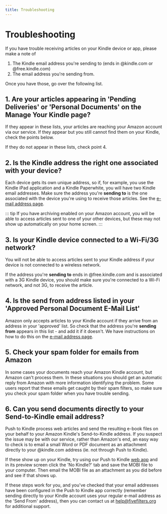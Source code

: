 ```yaml
---
title: Troubleshooting 
---
```


# Troubleshooting 

If you have trouble receiving articles on your Kindle device or app, please make a note of

1. The Kindle email address you're sending to (ends in @kindle.com or @free.kindle.com)
2. The email address you're sending from. 

Once you have those, go over the following list.

## 1. Are your articles appearing in 'Pending Deliveries' or 'Personal Documents' on the Manage Your Kindle page?

If they appear in these lists, your articles are reaching your Amazon account via our service. If they appear but you still cannot find them on your Kindle, check the points below.

If they do not appear in these lists, check point 4.

## 2. Is the Kindle address the right one associated with your device?

Each device gets its own unique address, so if, for example, you use the Kindle iPad application and a Kindle Paperwhite, you will have two Kindle email addresses. Make sure the address you're **sending to** is the one associated with the device you're using to receive those articles. See the [e-mail address page](/push-to-kindle/email-address.html).

::: tip
If you have archiving enabled on your Amazon account, you will be able to access articles sent to one of your other devices, but these may not show up automatically on your home screen.
:::

## 3. Is your Kindle device connected to a Wi-Fi/3G network?

You will not be able to access articles sent to your Kindle address if your device is not connected to a wireless network.

If the address you're **sending to** ends in @free.kindle.com and is associated with a 3G Kindle device, you should make sure you're connected to a Wi-Fi network, and not 3G, to receive the article.

## 4. Is the send from address listed in your 'Approved Personal Document E-Mail List'

Amazon only accepts articles to your Kindle account if they arrive from an address in your 'approved' list. So check that the address you're **sending from** appears in this list - and add it if it doesn't. We have instructions on how to do this on the [e-mail address page](/push-to-kindle/email-address.html).

## 5. Check your spam folder for emails from Amazon

In some cases your documents reach your Amazon Kindle account, but Amazon can't process them. In these situations you should get an automatic reply from Amazon with more information identifying the problem. Some users report that these emails get caught by their spam filters, so make sure you check your spam folder when you have trouble sending.

## 6. Can you send documents directly to your Send-to-Kindle email address?

Push to Kindle process web articles and send the resulting e-book files on your behalf to your Amazon Kindle's Send-to-Kindle address. If you suspect the issue may be with our service, rather than Amazon's end, an easy way to check is to email a small Word or PDF document as an attachment directly to your @kindle.com address (ie. not through Push to Kindle).

If these show up on your Kindle, try using our Push to Kindle [web app](https://pushtokindle.fivefilters.org) and in its preview screen click the 'No Kindle?' tab and save the MOBI file to your computer. Then email the MOBI file as an attachment as you did before and see if that shows up.

If these steps work for you, and you've checked that your email addresses have been configured in the Push to Kindle app correctly (remember sending directly to your Kindle account uses your regular e-mail address as the 'Send From' address), then you can contact us at help@fivefilters.org for additional support.
